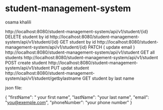 # student-management-system

osama khalili

http://localhost:8080/student-management-system/api/v1/student/{id}	            DELETE student by id 
http://localhost:8080/student-management-system/api/v1/student/{id}	            GET student by id
http://localhost:8080/student-management-system/api/v1/student/{id}	            PATCH ( update email )
http://localhost:8080/student-management-system/api/v1/student	                GET all students
http://localhost:8080/student-management-system/api/v1/student	                POST create student 
http://localhost:8080/student-management-system/api/v1/student	                PUT  updat student     
http://localhost:8080/student-management-system/api/v1/student/getbylastname	  GET  student by last name 


json file: 

{
"firstName": " your first name",
"lastName": "your last name",
"email": "you@exemple.com",
"phoneNumber": "your phone number"
}
